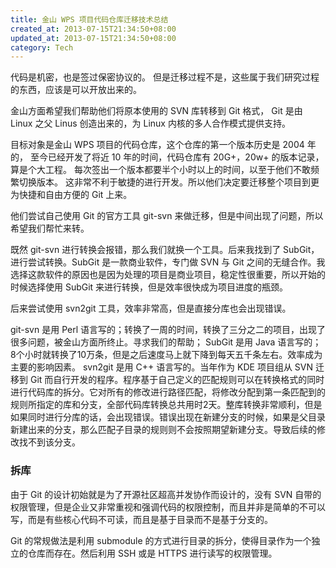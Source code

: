 ```yaml
---
title: 金山 WPS 项目代码仓库迁移技术总结
created_at: 2013-07-15T21:34:50+08:00
updated_at: 2013-07-15T21:34:50+08:00
category: Tech
---
```


代码是机密，也是签过保密协议的。
但是迁移过程不是，这些属于我们研究过程的东西，应该是可以开放出来的。

金山方面希望我们帮助他们将原本使用的 SVN 库转移到 Git 格式，
Git 是由 Linux 之父 Linus 创造出来的，为 Linux 内核的多人合作模式提供支持。

目标对象是金山 WPS 项目的代码仓库，这个仓库的第一个版本历史是 2004 年的，
至今已经开发了将近 10 年的时间，代码仓库有 20G+，20w+ 的版本记录，算是个大工程。
每次签出一个版本都要半个小时以上的时间，以至于他们不敢频繁切换版本。
这非常不利于敏捷的进行开发。所以他们决定要迁移整个项目到更为快捷和自由方便的 Git 上来。

他们尝试自己使用 Git 的官方工具 git-svn 来做迁移，但是中间出现了问题，所以希望我们帮忙来转。

既然 git-svn 进行转换会报错，那么我们就换一个工具。后来我找到了 SubGit，进行尝试转换。SubGit 是一款商业软件，专门做 SVN 与 Git 之间的无缝合作。我选择这款软件的原因也是因为处理的项目是商业项目，稳定性很重要，所以开始的时候选择使用 SubGit 来进行转换，但是效率很快成为项目进度的瓶颈。

后来尝试使用 svn2git 工具，效率非常高，但是直接分库也会出现错误。

git-svn 是用 Perl 语言写的；转换了一周的时间，转换了三分之二的项目，出现了很多问题，被金山方面所终止。寻求我们的帮助；
SubGit 是用 Java 语言写的；8个小时就转换了10万条，但是之后速度马上就下降到每天五千条左右。效率成为主要的影响因素。
svn2git 是用 C++ 语言写的。当年作为 KDE 项目组从 SVN 迁移到 Git 而自行开发的程序。程序基于自己定义的匹配规则可以在转换格式的同时进行代码库的拆分。它对所有的修改进行路径匹配，将修改分配到第一条匹配到的规则所指定的库和分支，全部代码库转换总共用时2天。整库转换非常顺利，但是如果同时进行分库的话，会出现错误。错误出现在新建分支的时候，如果是父目录新建出来的分支，那么匹配子目录的规则则不会按照期望新建分支。导致后续的修改找不到该分支。

### 拆库

由于 Git 的设计初始就是为了开源社区超高并发协作而设计的，没有 SVN 自带的权限管理，但是企业又非常重视和强调代码的权限控制，而且并非是简单的不可以写，而是有些核心代码不可读，而且是基于目录而不是基于分支的。

Git 的常规做法是利用 submodule 的方式进行目录的拆分，使得目录作为一个独立的仓库而存在。然后利用 SSH 或是 HTTPS 进行读写的权限管理。




